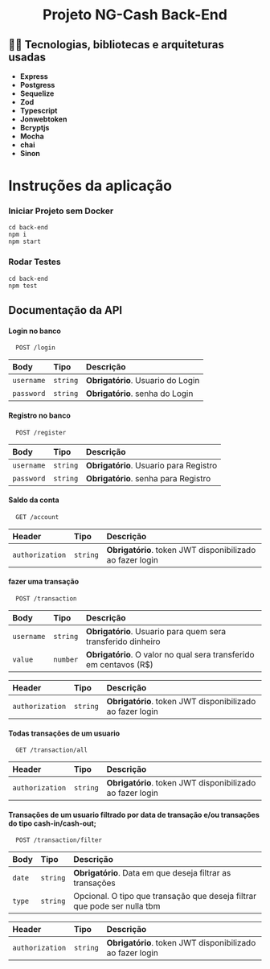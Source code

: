 <h1 align="center">
Projeto NG-Cash Back-End
</h1>

## :man_technologist: Tecnologias, bibliotecas e arquiteturas usadas
  * __Express__
  * __Postgress__
  * __Sequelize__
  * __Zod__
  * __Typescript__
  * __Jonwebtoken__
  * __Bcryptjs__
  * __Mocha__
  * __chai__
  * __Sinon__
  
# Instruções da aplicação

### Iniciar Projeto sem Docker
```
cd back-end
npm i
npm start
```

### Rodar Testes
```
cd back-end
npm test
```


## Documentação da API

#### Login no banco

```http
  POST /login
```

| Body   | Tipo       | Descrição                           |
| :---------- | :--------- | :---------------------------------- |
| `username` | `string` | **Obrigatório**. Usuario do Login  |
| `password` | `string` | **Obrigatório**. senha do Login  |

#### Registro no banco

```http
  POST /register
```
| Body   | Tipo       | Descrição                           |
| :---------- | :--------- | :---------------------------------- |
| `username` | `string` | **Obrigatório**. Usuario para Registro  |
| `password` | `string` | **Obrigatório**. senha para Registro  |

#### Saldo da conta

```http
  GET /account
```

| Header   | Tipo       | Descrição                                   |
| :---------- | :--------- | :------------------------------------------ |
| `authorization`      | `string` | **Obrigatório**. token JWT disponibilizado ao fazer login |

#### fazer uma transação

```http
  POST /transaction
```

| Body   | Tipo       | Descrição                                   |
| :---------- | :--------- | :------------------------------------------ |
| `username` | `string` | **Obrigatório**. Usuario para quem sera transferido dinheiro |
| `value`      | `number` | **Obrigatório**. O valor no qual sera transferido em centavos (R$) |


| Header   | Tipo       | Descrição                                   |
| :---------- | :--------- | :------------------------------------------ |
| `authorization`      | `string` | **Obrigatório**. token JWT disponibilizado ao fazer login |

#### Todas transações de um usuario

```http
  GET /transaction/all
```

| Header   | Tipo       | Descrição                                   |
| :---------- | :--------- | :------------------------------------------ |
| `authorization`      | `string` | **Obrigatório**. token JWT disponibilizado ao fazer login |

#### Transações de um usuario filtrado por data de transação e/ou transações do tipo cash-in/cash-out;

```http
  POST /transaction/filter
```

| Body   | Tipo       | Descrição                                   |
| :---------- | :--------- | :------------------------------------------ |
| `date`      | `string` | **Obrigatório**. Data em que deseja filtrar as transações |
| `type`      | `string` | Opcional. O tipo que transação que deseja filtrar que pode ser nulla tbm |

| Header   | Tipo       | Descrição                                   |
| :---------- | :--------- | :------------------------------------------ |
| `authorization`      | `string` | **Obrigatório**. token JWT disponibilizado ao fazer login |
